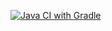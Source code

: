[![Java CI with Gradle](https://github.com/ElizavetaMi/DS6/actions/workflows/gradle.yml/badge.svg)](https://github.com/ElizavetaMi/DS6/actions/workflows/gradle.yml)